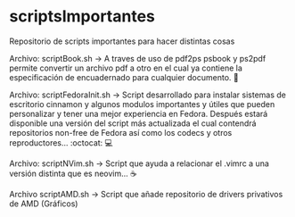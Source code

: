 # scriptsImportantes
Repositorio de scripts importantes para hacer distintas cosas

Archivo: scriptBook.sh -> A traves de uso de pdf2ps psbook y ps2pdf permite convertir un archivo pdf a otro en el cual ya contiene la especificación de encuadernado para cualquier documento. :open_book:

Archivo: scriptFedoraInit.sh -> Script desarrollado para instalar sistemas de escritorio cinnamon y algunos modulos importantes y útiles que pueden personalizar y tener una mejor experiencia en Fedora. Después estará disponible una versión del script más actualizada el cual contendrá repositorios non-free de Fedora así como los codecs y otros reproductores... :octocat: :computer:

Archivo: scriptNVim.sh -> Script que ayuda a relacionar el .vimrc a una versión distinta que es neovim... :coffee:

Archivo scriptAMD.sh -> Script que añade repositorio de drivers privativos de AMD (Gráficos)
